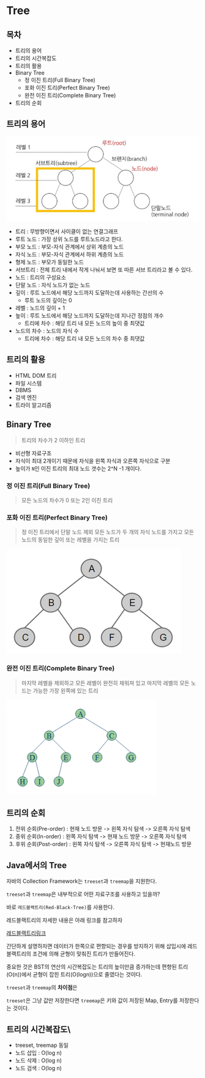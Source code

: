 # Tree

## 목차
- 트리의 용어
- 트리의 시간복잡도
- 트리의 활용
- Binary Tree
  - 정 이진 트리(Full Binary Tree)
  - 포화 이진 트리(Perfect Binary Tree)
  - 완전 이진 트리(Complete Binary Tree)
- 트리의 순회


## 트리의 용어
![트리의 용어](asset/tree.png)

- 트리 : 무방향이면서 사이클이 없는 연결그래프
- 루트 노드 : 가장 상위 노드를 루트노드라고 한다.
- 부모 노드 : 부모-자식 관계에서 상위 계층의 노드
- 자식 노드 : 부모-자식 관계에서 하위 계층의 노드
- 형제 노드 : 부모가 동일한 노드
- 서브트리 : 전체 트리 내에서 작게 나눠서 보면 또 따른 서브 트리라고 볼 수 있다.
- 노드 : 트리의 구성요소
- 단말 노드 : 자식 노드가 없는 노드
- 깊이 : 루트 노드에서 해당 노드까지 도달하는데 사용하는 간선의 수
  - 루트 노드의 깊이는 0
- 레벨 : 노드의 깊이 + 1
- 높이 : 루트 노드에서 해당 노드까지 도달하는데 지나간 정점의 개수
  - 트리에 차수 : 해당 트리 내 모든 노드의 높이 중 최댓값
- 노드의 차수 : 노드의 자식 수
  - 트리에 차수 : 해당 트리 내 모든 노드의 차수 중 최댓값

## 트리의 활용
- HTML DOM 트리
- 파일 시스템
- DBMS
- 검색 엔진
- 트라이 알고리즘

## Binary Tree
> 트리의 차수가 2 이하인 트리

- 비선형 자료구조
- 자식이 최대 2개이기 때문에 자식을 왼쪽 자식과 오른쪽 자식으로 구분
- 높이가 `N`인 이진 트리의 최대 노드 갯수는 2^N -1 개이다.

### 정 이진 트리(Full Binary Tree)
> 모든 노드의 차수가 0 또는 2인 이진 트리

### 포화 이진 트리(Perfect Binary Tree)
> 정 이진 트리에서 단말 노드 제외 모든 노드가 두 개의 자식 노드를 가지고 모든 노드의 동일한 깊이 또는 레벨을 가지는 트리

![포화 이진 트리](asset/perfect_binary_tree.png)

### 완전 이진 트리(Complete Binary Tree)
> 마지막 레벨을 제외하고 모든 레벨이 완전히 채워져 있고 마지막 레벨의 모든 노드는 가능한 가장 왼쪽에 있는 트리

![완전 이진 트리](asset/complete_binary_tree.png)


## 트리의 순회

1. 전위 순회(Pre-order) : 현재 노드 방문 -> 왼쪽 자식 탐색 -> 오른쪽 자식 탐색
2. 중위 순회(In-order) : 왼쪽 자식 탐색 -> 현재 노드 방문 -> 오른쪽 자식 탐색
3. 후위 순회(Post-order) : 왼쪽 자식 탐색 -> 오른쪽 자식 탐색 -> 현재노드 방문

## Java에서의 Tree

자바의 Collection Framework는 `treeset`과 `treemap`을 지원한다.

`treeset`과 `treemap`은 내부적으로 어떤 자료구조를 사용하고 있을까?

바로 `레드블랙트리(Red-Black-Tree)`를 사용한다. 

레드블랙트리의 자세한 내용은 아래 링크를 참고하자

[레드블랙트리링크](https://devlog-wjdrbs96.tistory.com/159?category=882242)

간단하게 설명하자면 데이터가 한쪽으로 편향되는 경우를 방지하기 위해 삽입시에 레드 블랙트리의 조건에 의해 균형이 맞춰진 트리가 만들어진다.

중요한 것은 BST의 연산의 시간복잡도는 트리의 높이만큼 증가하는데 편향된 트리(O(n))에서 균형이 잡힌 트리(O(logn))으로 줄였다는 것이다.

`treeset`과 `treemap`의 **차이점**은

`treeset`은 그냥 값만 저장한다면 `treemap`은 키와 값이 저장된 Map, Entry를 저장한다는 것이다.

## 트리의 시간복잡도\
- treeset, treemap 동일
- 노드 삽입 : O(log n)
- 노드 삭제 : O(log n)
- 노드 검색 : O(log n)
